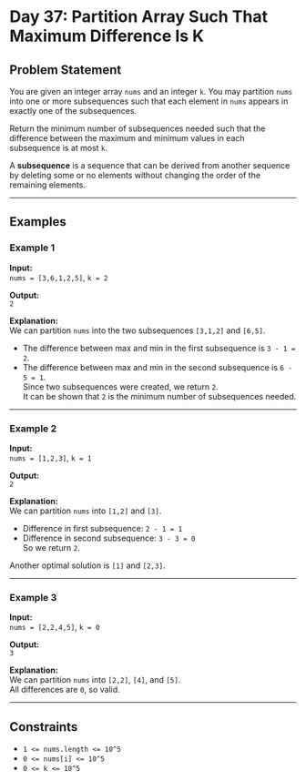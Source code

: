 # Day 37: Partition Array Such That Maximum Difference Is K

## Problem Statement

You are given an integer array `nums` and an integer `k`. You may partition `nums` into one or more subsequences such that each element in `nums` appears in exactly one of the subsequences.

Return the minimum number of subsequences needed such that the difference between the maximum and minimum values in each subsequence is at most `k`.

A **subsequence** is a sequence that can be derived from another sequence by deleting some or no elements without changing the order of the remaining elements.

---

## Examples

### Example 1

**Input:**  
`nums = [3,6,1,2,5]`, `k = 2`

**Output:**  
`2`

**Explanation:**  
We can partition `nums` into the two subsequences `[3,1,2]` and `[6,5]`.  
- The difference between max and min in the first subsequence is `3 - 1 = 2`.  
- The difference between max and min in the second subsequence is `6 - 5 = 1`.  
Since two subsequences were created, we return `2`.  
It can be shown that `2` is the minimum number of subsequences needed.

---

### Example 2

**Input:**  
`nums = [1,2,3]`, `k = 1`

**Output:**  
`2`

**Explanation:**  
We can partition `nums` into `[1,2]` and `[3]`.  
- Difference in first subsequence: `2 - 1 = 1`  
- Difference in second subsequence: `3 - 3 = 0`  
So we return `2`.

Another optimal solution is `[1]` and `[2,3]`.

---

### Example 3

**Input:**  
`nums = [2,2,4,5]`, `k = 0`

**Output:**  
`3`

**Explanation:**  
We can partition `nums` into `[2,2]`, `[4]`, and `[5]`.  
All differences are `0`, so valid.

---

## Constraints

- `1 <= nums.length <= 10^5`
- `0 <= nums[i] <= 10^5`
- `0 <= k <= 10^5`
